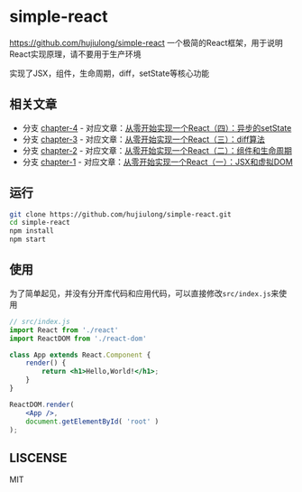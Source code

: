 # simple-react
https://github.com/hujiulong/simple-react
一个极简的React框架，用于说明React实现原理，请不要用于生产环境

实现了JSX，组件，生命周期，diff，setState等核心功能

## 相关文章

* 分支 [chapter-4](https://github.com/hujiulong/simple-react/tree/chapter-4) - 对应文章：[从零开始实现一个React（四）：异步的setState](https://github.com/hujiulong/blog/issues/6)
* 分支 [chapter-3](https://github.com/hujiulong/simple-react/tree/chapter-3) - 对应文章：[从零开始实现一个React（三）：diff算法](https://github.com/hujiulong/blog/issues/6)
* 分支 [chapter-2](https://github.com/hujiulong/simple-react/tree/chapter-2) - 对应文章：[从零开始实现一个React（二）：组件和生命周期](https://github.com/hujiulong/blog/issues/5)
* 分支 [chapter-1](https://github.com/hujiulong/simple-react/tree/chapter-1) - 对应文章：[从零开始实现一个React（一）：JSX和虚拟DOM](https://github.com/hujiulong/blog/issues/4)

## 运行
```bash
git clone https://github.com/hujiulong/simple-react.git
cd simple-react
npm install
npm start
```

## 使用
为了简单起见，并没有分开库代码和应用代码，可以直接修改`src/index.js`来使用
```jsx
// src/index.js
import React from './react'
import ReactDOM from './react-dom'

class App extends React.Component {
    render() {
        return <h1>Hello,World!</h1>;
    }
}

ReactDOM.render(
    <App />,
    document.getElementById( 'root' )
);
```

## LISCENSE
MIT
